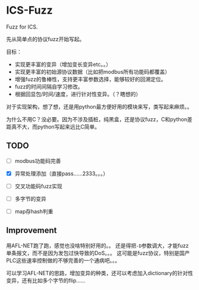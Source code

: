 # ICS-Fuzz
Fuzz for ICS.



先从简单点的协议fuzz开始写起。

目标：
- 实现更丰富的变异（增加变长变异etc。。）
- 实现更丰富的初始源协议数据（比如把modbus所有功能码都覆盖）
- 增强fuzz的鲁棒性，支持更丰富参数选择，能够较好的回溯定位。
- fuzz的时间间隔自学习修改。
- 根据回显包/时间/速度，进行针对性变异。（？瞎想的）

对于实现架构，想了想，还是用python最方便好用的模块来写，类写起来麻烦。。

为什么不用C？没必要。因为不涉及插桩，纯黑盒，还是协议fuzz，C和python差距真不大，而python写起来远比C简单。

## TODO

- [ ] modbus功能码完善
- [x] 异常处理添加（直接pass……2333。。。）
- [ ] 交叉功能码fuzz实现
- [ ] 多字节的变异
- [ ] map存hash判重


## Improvement
用AFL-NET跑了跑，感觉也没啥特别好用的。。 还是得把`-D`参数调大，才能fuzz单条报文，而不是因为发包过快导致的DoS。。。
这可能是fuzz协议，特别是国产PLC这些速率控制做的不够完善的一个通病吧。。。

可以学习AFL-NET的思路，增加变异的种类，还可以考虑加入dictionary的针对性变异，还有比如多个字节的flip……